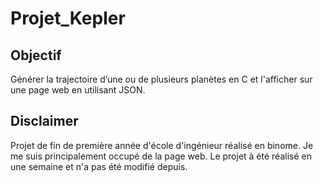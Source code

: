 # Projet_Kepler

## Objectif

Générer la trajectoire d’une ou de plusieurs planètes en C et l'afficher sur une page web en utilisant JSON.

## Disclaimer

Projet de fin de première année d'école d'ingénieur réalisé en binome. 
Je me suis principalement occupé de la page web.
Le projet à été réalisé en une semaine et n'a pas été modifié depuis.